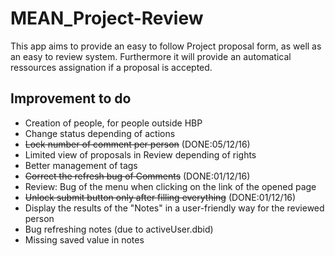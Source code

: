 # MEAN_Project-Review

This app aims to provide an easy to follow Project proposal form, as well as an easy to review system. Furthermore it will provide an automatical ressources assignation if a proposal is accepted.

## Improvement to do
* Creation of people, for people outside HBP
* Change status depending of actions
* ~~Lock number of comment per person~~ (DONE:05/12/16)
* Limited view of proposals in Review depending of rights
* Better management of tags
* ~~Correct the refresh bug of Comments~~ (DONE:01/12/16)
* Review: Bug of the menu when clicking on the link of the opened page
* ~~Unlock submit button only after filling everything~~ (DONE:01/12/16)
* Display the results of the "Notes" in a user-friendly way for the reviewed person
* Bug refreshing notes (due to activeUser.dbid)
* Missing saved value in notes
